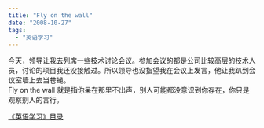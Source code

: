 ```yaml
---
title: "Fly on the wall"
date: "2008-10-27"
tags: 
  - "英语学习"
---
```


今天，领导让我去列席一些技术讨论会议。参加会议的都是公司比较高层的技术人员，讨论的项目我还没接触过。所以领导也没指望我在会议上发言，他让我趴到会议室墙上去当苍蝇。  
Fly on the wall 就是指你呆在那里不出声，别人可能都没意识到你存在，你只是观察别人的言行。  

[《](http://dict.yodao.com/desktop/)[英语学习》目录](Blog/cns!1pU-rgQVTuuWM1TX8W8PfmDA!1074.entry)
